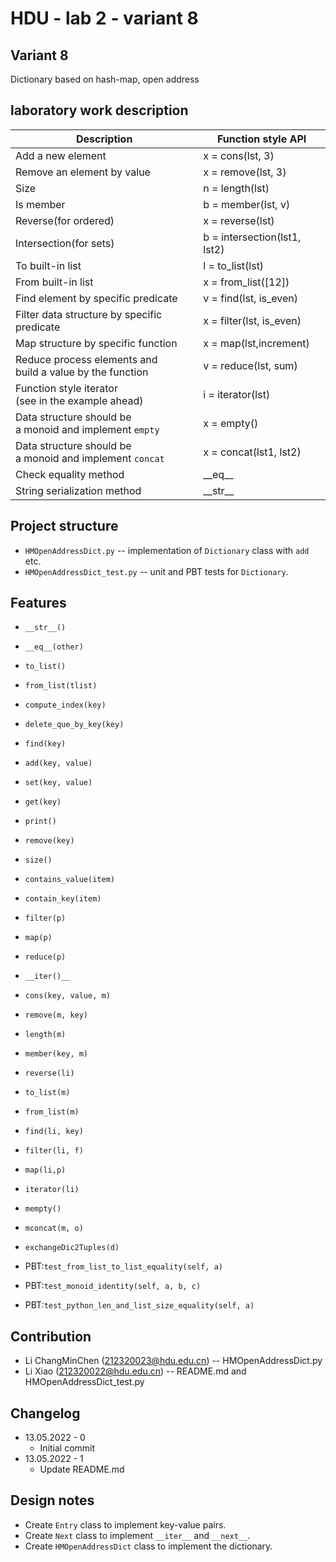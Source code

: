 # HDU - lab 2 - variant 8

## Variant 8

Dictionary based on hash-map, open address

## laboratory work description

| Description                                                     | Function style API           |
|-----------------------------------------------------------------|------------------------------|
| Add a new element                                               | x = cons(lst, 3)             |
| Remove an element by value                                      | x = remove(lst, 3)           |
| Size                                                            | n = length(lst)              |
| Is member                                                       | b = member(lst, v)           |
| Reverse(for ordered)                                            | x = reverse(lst)             |
| Intersection(for sets)                                          | b = intersection(lst1, lst2) |
| To built-in list                                                | l = to_list(lst)             |
| From built-in list                                              | x = from_list([12])          |
| Find element by specific predicate                              | v = find(lst, is_even)       |
| Filter data structure by specific predicate                     | x = filter(lst, is_even)     |
| Map structure by specific function                              | x = map(lst,increment)       |
| Reduce process elements and <br/>build a value by the function  | v = reduce(lst, sum)         |
| Function style iterator<br/>(see in the example ahead)          | i = iterator(lst)            |
| Data structure should be<br/>a monoid and implement `empty`     | x = empty()                  |
| Data structure should be<br/>a monoid and implement `concat`    | x = concat(lst1, lst2)       |
| Check equality method                                           | \_\_eq\_\_                   |
| String serialization method                                     | \_\_str\_\_                  |

## Project structure

- `HMOpenAddressDict.py` -- implementation of `Dictionary` class with `add` etc.
- `HMOpenAddressDict_test.py` -- unit and PBT tests for `Dictionary`.

## Features

- `__str__()`
- `__eq__(other)`
- `to_list()`
- `from_list(tlist)`
- `compute_index(key)`
- `delete_que_by_key(key)`
- `find(key)`
- `add(key, value)`
- `set(key, value)`
- `get(key)`
- `print()`
- `remove(key)`
- `size()`
- `contains_value(item)`
- `contain_key(item)`
- `filter(p)`
- `map(p)`
- `reduce(p)`
- `__iter()__`
- `cons(key, value, m)`
- `remove(m, key)`
- `length(m)`
- `member(key, m)`
- `reverse(li)`
- `to_list(m)`
- `from_list(m)`
- `find(li, key)`
- `filter(li, f)`
- `map(li,p)`
- `iterator(li)`
- `mempty()`
- `mconcat(m, o)`
- `exchangeDic2Tuples(d)`

- PBT:`test_from_list_to_list_equality(self, a)`
- PBT:`test_monoid_identity(self, a, b, c)`
- PBT:`test_python_len_and_list_size_equality(self, a)`

## Contribution

- Li ChangMinChen (212320023@hdu.edu.cn) -- HMOpenAddressDict.py
- Li Xiao (212320022@hdu.edu.cn) -- README.md and HMOpenAddressDict_test.py

## Changelog

- 13.05.2022 - 0
    - Initial commit
- 13.05.2022 - 1
    - Update README.md

## Design notes

- Create `Entry` class to implement key-value pairs.
- Create `Next` class to implement `__iter__` and `__next__`.
- Create `HMOpenAddressDict` class to implement the dictionary.